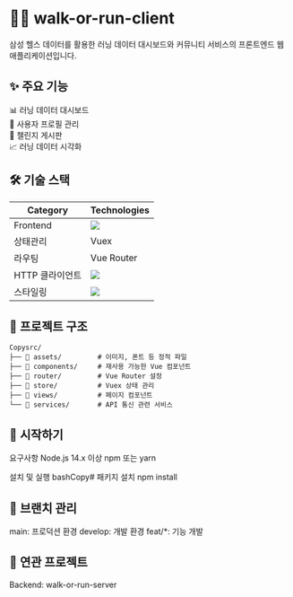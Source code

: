 <div align="left">
  <h1>🏃‍♂️ walk-or-run-client</h1>
  <p>
    삼성 헬스 데이터를 활용한 러닝 데이터 대시보드와 커뮤니티 서비스의 프론트엔드 웹 애플리케이션입니다.
  </p>
</div>

## ✨ 주요 기능

📊 러닝 데이터 대시보드 <br>
👤 사용자 프로필 관리 <br>
💬 챌린지 게시판 <br>
📈 러닝 데이터 시각화 <br>


## 🛠 기술 스택
| Category | Technologies |
|----------|-------------|
| Frontend | <img src="https://img.shields.io/badge/vue.js-4FC08D?style=for-the-badge&logo=vue.js&logoColor=white"> |
| 상태관리  | Vuex |
|  라우팅   | Vue Router |
| HTTP 클라이언트 | <img src="https://img.shields.io/badge/axios-5A29E4?style=for-the-badge&logo=axios&logoColor=white"> |
| 스타일링  | <img src="https://img.shields.io/badge/tailwind-06B6D4?style=for-the-badge&logo=tailwindcss&logoColor=white"> |


## 📁 프로젝트 구조
```
Copysrc/
├── 📂 assets/         # 이미지, 폰트 등 정적 파일
├── 📂 components/     # 재사용 가능한 Vue 컴포넌트
├── 📂 router/         # Vue Router 설정
├── 📂 store/          # Vuex 상태 관리
├── 📂 views/          # 페이지 컴포넌트
└── 📂 services/       # API 통신 관련 서비스
```

## 🚀 시작하기
요구사항
Node.js 14.x 이상
npm 또는 yarn

설치 및 실행
bashCopy# 패키지 설치
npm install


## 🌿 브랜치 관리
main: 프로덕션 환경
develop: 개발 환경
feat/*: 기능 개발

## 🔗 연관 프로젝트
Backend: walk-or-run-server
